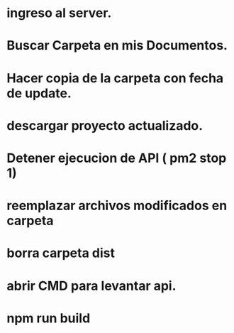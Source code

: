 # ingreso al server.
# Buscar Carpeta en mis Documentos.
# Hacer copia de la carpeta con fecha de update.
# descargar proyecto actualizado.
# Detener ejecucion de API ( pm2 stop 1)
# reemplazar archivos modificados en carpeta
# borra carpeta dist
# abrir CMD para levantar api.
# npm run build